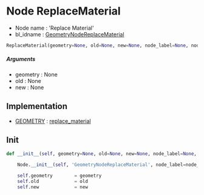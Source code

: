 # Node ReplaceMaterial

- Node name : 'Replace Material'
- bl_idname : [GeometryNodeReplaceMaterial](https://docs.blender.org/api/current/bpy.types.GeometryNodeReplaceMaterial.html)


``` python
ReplaceMaterial(geometry=None, old=None, new=None, node_label=None, node_color=None)
```
##### Arguments

- geometry : None
- old : None
- new : None

## Implementation

- [GEOMETRY](/docs/GeoNodes/socket_GEOMETRY.md) : [replace_material](/docs/GeoNodes/socket_GEOMETRY.md#replace_material)

## Init

``` python
def __init__(self, geometry=None, old=None, new=None, node_label=None, node_color=None):

    Node.__init__(self, 'GeometryNodeReplaceMaterial', node_label=node_label, node_color=node_color)

    self.geometry        = geometry
    self.old             = old
    self.new             = new
```

